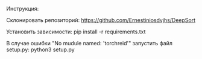 Инструкция: 

Склонировать репозиторий:
https://github.com/Ernestiniosdvjhs/DeepSort

Установить зависимости:
pip install -r requirements.txt
    
В случае ошибки "No mudule named: 'torchreid'" запустить файл setup.py:
python3 setup.py

